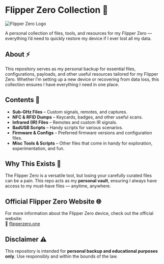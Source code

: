 # Flipper Zero Collection 🐬

![Flipper Zero Logo](./flipper-logo.png)

A personal collection of files, tools, and resources for my Flipper Zero — everything I’d need to quickly restore my device if I ever lost all my data.

## About ⚡

This repository serves as my personal backup for essential files, configurations, payloads, and other useful resources tailored for my Flipper Zero. Whether I’m setting up a new device or recovering from data loss, this collection ensures I have everything I need in one place.

## Contents 📂

- **Sub-GHz Files** – Custom signals, remotes, and captures.
- **NFC & RFID Dumps** – Keycards, badges, and other useful scans.
- **Infrared (IR) Files** – Remotes and custom IR signals.
- **BadUSB Scripts** – Handy scripts for various scenarios.
- **Firmware & Configs** – Preferred firmware versions and configuration files.
- **Misc Tools & Scripts** – Other files that come in handy for exploration, experimentation, and fun.

## Why This Exists 🐬

The Flipper Zero is a versatile tool, but losing your carefully curated files can be a pain. This repo acts as my **personal vault**, ensuring I always have access to my must-have files — anytime, anywhere.

## Official Flipper Zero Website 🌐

For more information about the Flipper Zero device, check out the official website:  
🔗 [flipperzero.one](https://flipperzero.one/)

## Disclaimer ⚠️

This repository is intended for **personal backup and educational purposes only**. Use responsibly and within the bounds of the law.
